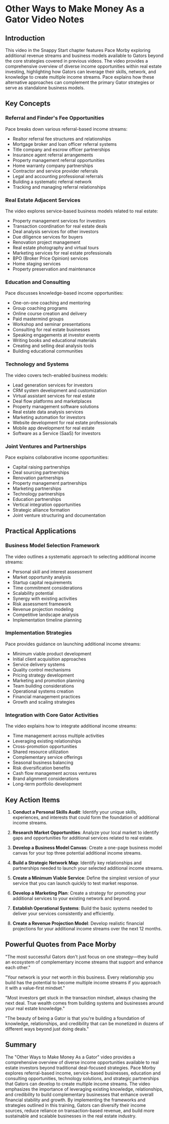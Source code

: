 # Other Ways to Make Money As a Gator Video Notes

## Introduction

This video in the Snappy Start chapter features Pace Morby exploring additional revenue streams and business models available to Gators beyond the core strategies covered in previous videos. The video provides a comprehensive overview of diverse income opportunities within real estate investing, highlighting how Gators can leverage their skills, network, and knowledge to create multiple income streams. Pace explains how these alternative approaches can complement the primary Gator strategies or serve as standalone business models.

## Key Concepts

### Referral and Finder's Fee Opportunities

Pace breaks down various referral-based income streams:

- Realtor referral fee structures and relationships
- Mortgage broker and loan officer referral systems
- Title company and escrow officer partnerships
- Insurance agent referral arrangements
- Property management referral opportunities
- Home warranty company partnerships
- Contractor and service provider referrals
- Legal and accounting professional referrals
- Building a systematic referral network
- Tracking and managing referral relationships

### Real Estate Adjacent Services

The video explores service-based business models related to real estate:

- Property management services for investors
- Transaction coordination for real estate deals
- Deal analysis services for other investors
- Due diligence services for buyers
- Renovation project management
- Real estate photography and virtual tours
- Marketing services for real estate professionals
- BPO (Broker Price Opinion) services
- Home staging services
- Property preservation and maintenance

### Education and Consulting

Pace discusses knowledge-based income opportunities:

- One-on-one coaching and mentoring
- Group coaching programs
- Online course creation and delivery
- Paid mastermind groups
- Workshop and seminar presentations
- Consulting for real estate businesses
- Speaking engagements at investor events
- Writing books and educational materials
- Creating and selling deal analysis tools
- Building educational communities

### Technology and Systems

The video covers tech-enabled business models:

- Lead generation services for investors
- CRM system development and customization
- Virtual assistant services for real estate
- Deal flow platforms and marketplaces
- Property management software solutions
- Real estate data analysis services
- Marketing automation for investors
- Website development for real estate professionals
- Mobile app development for real estate
- Software as a Service (SaaS) for investors

### Joint Ventures and Partnerships

Pace explains collaborative income opportunities:

- Capital raising partnerships
- Deal sourcing partnerships
- Renovation partnerships
- Property management partnerships
- Marketing partnerships
- Technology partnerships
- Education partnerships
- Vertical integration opportunities
- Strategic alliance formation
- Joint venture structuring and documentation

## Practical Applications

### Business Model Selection Framework

The video outlines a systematic approach to selecting additional income streams:

- Personal skill and interest assessment
- Market opportunity analysis
- Startup capital requirements
- Time commitment considerations
- Scalability potential
- Synergy with existing activities
- Risk assessment framework
- Revenue projection modeling
- Competitive landscape analysis
- Implementation timeline planning

### Implementation Strategies

Pace provides guidance on launching additional income streams:

- Minimum viable product development
- Initial client acquisition approaches
- Service delivery systems
- Quality control mechanisms
- Pricing strategy development
- Marketing and promotion planning
- Team building considerations
- Operational systems creation
- Financial management practices
- Growth and scaling strategies

### Integration with Core Gator Activities

The video explains how to integrate additional income streams:

- Time management across multiple activities
- Leveraging existing relationships
- Cross-promotion opportunities
- Shared resource utilization
- Complementary service offerings
- Seasonal business balancing
- Risk diversification benefits
- Cash flow management across ventures
- Brand alignment considerations
- Long-term portfolio development

## Key Action Items

1. **Conduct a Personal Skills Audit**: Identify your unique skills, experiences, and interests that could form the foundation of additional income streams.

2. **Research Market Opportunities**: Analyze your local market to identify gaps and opportunities for additional services related to real estate.

3. **Develop a Business Model Canvas**: Create a one-page business model canvas for your top three potential additional income streams.

4. **Build a Strategic Network Map**: Identify key relationships and partnerships needed to launch your selected additional income streams.

5. **Create a Minimum Viable Service**: Define the simplest version of your service that you can launch quickly to test market response.

6. **Develop a Marketing Plan**: Create a strategy for promoting your additional services to your existing network and beyond.

7. **Establish Operational Systems**: Build the basic systems needed to deliver your services consistently and efficiently.

8. **Create a Revenue Projection Model**: Develop realistic financial projections for your additional income streams over the next 12 months.

## Powerful Quotes from Pace Morby

"The most successful Gators don't just focus on one strategy—they build an ecosystem of complementary income streams that support and enhance each other."

"Your network is your net worth in this business. Every relationship you build has the potential to become multiple income streams if you approach it with a value-first mindset."

"Most investors get stuck in the transaction mindset, always chasing the next deal. True wealth comes from building systems and businesses around your real estate knowledge."

"The beauty of being a Gator is that you're building a foundation of knowledge, relationships, and credibility that can be monetized in dozens of different ways beyond just doing deals."

## Summary

The "Other Ways to Make Money As a Gator" video provides a comprehensive overview of diverse income opportunities available to real estate investors beyond traditional deal-focused strategies. Pace Morby explores referral-based income, service-based businesses, education and consulting opportunities, technology solutions, and strategic partnerships that Gators can develop to create multiple income streams. The video emphasizes the importance of leveraging existing knowledge, relationships, and credibility to build complementary businesses that enhance overall financial stability and growth. By implementing the frameworks and strategies outlined in this training, Gators can diversify their income sources, reduce reliance on transaction-based revenue, and build more sustainable and scalable businesses in the real estate industry.

